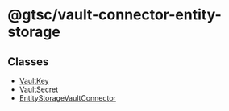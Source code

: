 # @gtsc/vault-connector-entity-storage

## Classes

- [VaultKey](classes/VaultKey.md)
- [VaultSecret](classes/VaultSecret.md)
- [EntityStorageVaultConnector](classes/EntityStorageVaultConnector.md)
